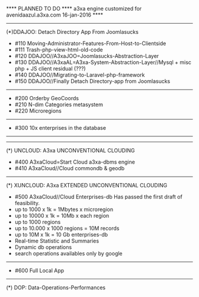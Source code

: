 **** PLANNED TO DO ****
a3xa engine customized for avenidaazul.a3xa.com 
16-jan-2016 **** 
______________________________________________
(*)DDAJOO: Detach Directory App From Joomlasucks

* #110 Moving-Administrator-Features-From-Host-to-Clientside
* #111 Trash-php-view-html-old-code
* #120 DDAJOO//A3xaJOO=Joomlasucks-Abstraction-Layer
* #130 DDAJOO//A3xaAL=A3xa-System-Abstraction-Layer//Mysql + misc php + JS client residual (???)
* #140 DDAJOO//Migrating-to-Laravel-php-framework
* #150 DDAJOO//Finally Detach Directory-app from Joomlasucks 

______________________________________________
* #200 Orderby GeoCoords 
* #210 N-dim Categories metasystem 
* #220 Microregions 

______________________________________________
* #300 10x enterprises in the database 

______________________________________________
______________________________________________
(*) UNCLOUD: A3xa UNCONVENTIONAL CLOUDING
* #400 A3xaCloud=Start Cloud a3xa-dbms engine 
* #410 A3xaCloud//Cloud commondb & geodb 

______________________________________________
(*) XUNCLOUD: A3xa EXTENDED UNCONVENTIONAL CLOUDING 
* #500 A3xaCloud//Cloud Enterprises-db
Has passed the first draft of feasibility.
* up to 1000 x 1k = 1Mbytes x microregion
* up to 10000 x 1k = 10Mb x each region
* up to 1000 regions
* up to 10.000 x 1000 regions = 10M records 
* up to 10M x 1k = 10 Gb enterprises-db  
* Real-time Statistic and Summaries
* Dynamic db operations
* search operations availables only by google
______________________________________________

* #600 Full Local App

______________________________________________
(*) DOP: Data-Operations-Performances
